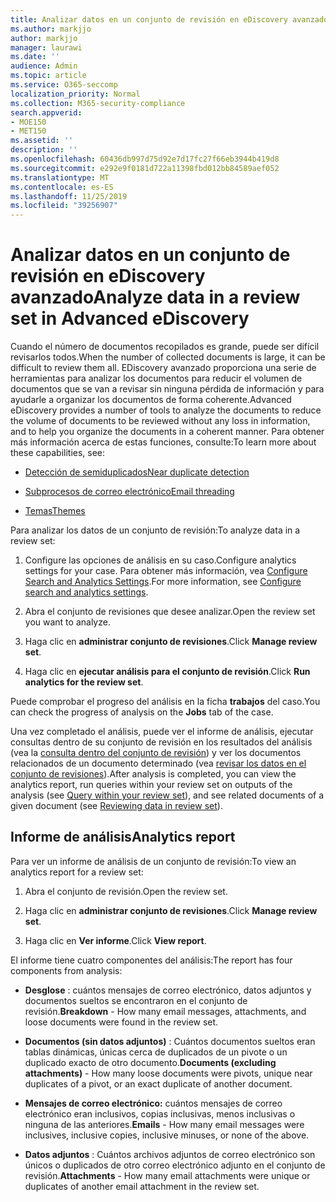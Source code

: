 ```yaml
---
title: Analizar datos en un conjunto de revisión en eDiscovery avanzado
ms.author: markjjo
author: markjjo
manager: laurawi
ms.date: ''
audience: Admin
ms.topic: article
ms.service: O365-seccomp
localization_priority: Normal
ms.collection: M365-security-compliance
search.appverid:
- MOE150
- MET150
ms.assetid: ''
description: ''
ms.openlocfilehash: 60436db997d75d92e7d17fc27f66eb3944b419d8
ms.sourcegitcommit: e292e9f0181d722a11398fbd012bb84589aef052
ms.translationtype: MT
ms.contentlocale: es-ES
ms.lasthandoff: 11/25/2019
ms.locfileid: "39256907"
---
```

# <a name="analyze-data-in-a-review-set-in-advanced-ediscovery"></a><span data-ttu-id="69fd7-102">Analizar datos en un conjunto de revisión en eDiscovery avanzado</span><span class="sxs-lookup"><span data-stu-id="69fd7-102">Analyze data in a review set in Advanced eDiscovery</span></span>

<span data-ttu-id="69fd7-103">Cuando el número de documentos recopilados es grande, puede ser difícil revisarlos todos.</span><span class="sxs-lookup"><span data-stu-id="69fd7-103">When the number of collected documents is large, it can be difficult to review them all.</span></span> <span data-ttu-id="69fd7-104">EDiscovery avanzado proporciona una serie de herramientas para analizar los documentos para reducir el volumen de documentos que se van a revisar sin ninguna pérdida de información y para ayudarle a organizar los documentos de forma coherente.</span><span class="sxs-lookup"><span data-stu-id="69fd7-104">Advanced eDiscovery provides a number of tools to analyze the documents to reduce the volume of documents to be reviewed without any loss in information, and to help you organize the documents in a coherent manner.</span></span> <span data-ttu-id="69fd7-105">Para obtener más información acerca de estas funciones, consulte:</span><span class="sxs-lookup"><span data-stu-id="69fd7-105">To learn more about these capabilities, see:</span></span>

- [<span data-ttu-id="69fd7-106">Detección de semiduplicados</span><span class="sxs-lookup"><span data-stu-id="69fd7-106">Near duplicate detection</span></span>](near-duplicates.md)

- [<span data-ttu-id="69fd7-107">Subprocesos de correo electrónico</span><span class="sxs-lookup"><span data-stu-id="69fd7-107">Email threading</span></span>](email-threading.md)

- [<span data-ttu-id="69fd7-108">Temas</span><span class="sxs-lookup"><span data-stu-id="69fd7-108">Themes</span></span>](themes.md)

<span data-ttu-id="69fd7-109">Para analizar los datos de un conjunto de revisión:</span><span class="sxs-lookup"><span data-stu-id="69fd7-109">To analyze data in a review set:</span></span>

1. <span data-ttu-id="69fd7-110">Configure las opciones de análisis en su caso.</span><span class="sxs-lookup"><span data-stu-id="69fd7-110">Configure analytics settings for your case.</span></span> <span data-ttu-id="69fd7-111">Para obtener más información, vea [Configure Search and Analytics Settings](configure-search-analytics-settings.md).</span><span class="sxs-lookup"><span data-stu-id="69fd7-111">For more information, see [Configure search and analytics settings](configure-search-analytics-settings.md).</span></span>

2. <span data-ttu-id="69fd7-112">Abra el conjunto de revisiones que desee analizar.</span><span class="sxs-lookup"><span data-stu-id="69fd7-112">Open the review set you want to analyze.</span></span>

3. <span data-ttu-id="69fd7-113">Haga clic en **administrar conjunto de revisiones**.</span><span class="sxs-lookup"><span data-stu-id="69fd7-113">Click **Manage review set**.</span></span>

4. <span data-ttu-id="69fd7-114">Haga clic en **ejecutar análisis para el conjunto de revisión**.</span><span class="sxs-lookup"><span data-stu-id="69fd7-114">Click **Run analytics for the review set**.</span></span>

<span data-ttu-id="69fd7-115">Puede comprobar el progreso del análisis en la ficha **trabajos** del caso.</span><span class="sxs-lookup"><span data-stu-id="69fd7-115">You can check the progress of analysis on the **Jobs** tab of the case.</span></span>

 <span data-ttu-id="69fd7-116">Una vez completado el análisis, puede ver el informe de análisis, ejecutar consultas dentro de su conjunto de revisión en los resultados del análisis (vea la [consulta dentro del conjunto de revisión](review-set-search.md)) y ver los documentos relacionados de un documento determinado (vea [revisar los datos en el conjunto de revisiones](reviewing-data-in-review-set.md)).</span><span class="sxs-lookup"><span data-stu-id="69fd7-116">After analysis is completed, you can view the analytics report, run queries within your review set on outputs of the analysis (see [Query within your review set](review-set-search.md)), and see related documents of a given document (see [Reviewing data in review set](reviewing-data-in-review-set.md)).</span></span>

## <a name="analytics-report"></a><span data-ttu-id="69fd7-117">Informe de análisis</span><span class="sxs-lookup"><span data-stu-id="69fd7-117">Analytics report</span></span>

<span data-ttu-id="69fd7-118">Para ver un informe de análisis de un conjunto de revisión:</span><span class="sxs-lookup"><span data-stu-id="69fd7-118">To view an analytics report for a review set:</span></span>

1. <span data-ttu-id="69fd7-119">Abra el conjunto de revisión.</span><span class="sxs-lookup"><span data-stu-id="69fd7-119">Open the review set.</span></span>

2. <span data-ttu-id="69fd7-120">Haga clic en **administrar conjunto de revisiones**.</span><span class="sxs-lookup"><span data-stu-id="69fd7-120">Click **Manage review set**.</span></span>

3. <span data-ttu-id="69fd7-121">Haga clic en **Ver informe**.</span><span class="sxs-lookup"><span data-stu-id="69fd7-121">Click **View report**.</span></span>

<span data-ttu-id="69fd7-122">El informe tiene cuatro componentes del análisis:</span><span class="sxs-lookup"><span data-stu-id="69fd7-122">The report has four components from analysis:</span></span>

- <span data-ttu-id="69fd7-123">**Desglose** : cuántos mensajes de correo electrónico, datos adjuntos y documentos sueltos se encontraron en el conjunto de revisión.</span><span class="sxs-lookup"><span data-stu-id="69fd7-123">**Breakdown** - How many email messages, attachments, and loose documents were found in the review set.</span></span>

- <span data-ttu-id="69fd7-124">**Documentos (sin datos adjuntos)** : Cuántos documentos sueltos eran tablas dinámicas, únicas cerca de duplicados de un pivote o un duplicado exacto de otro documento.</span><span class="sxs-lookup"><span data-stu-id="69fd7-124">**Documents (excluding attachments)** - How many loose documents were pivots, unique near duplicates of a pivot, or an exact duplicate of another document.</span></span>

- <span data-ttu-id="69fd7-125">**Mensajes de correo electrónico:** cuántos mensajes de correo electrónico eran inclusivos, copias inclusivas, menos inclusivas o ninguna de las anteriores.</span><span class="sxs-lookup"><span data-stu-id="69fd7-125">**Emails** - How many email messages were inclusives, inclusive copies, inclusive minuses, or none of the above.</span></span>

- <span data-ttu-id="69fd7-126">**Datos adjuntos** : Cuántos archivos adjuntos de correo electrónico son únicos o duplicados de otro correo electrónico adjunto en el conjunto de revisión.</span><span class="sxs-lookup"><span data-stu-id="69fd7-126">**Attachments** - How many email attachments were unique or duplicates of another email attachment in the review set.</span></span>
